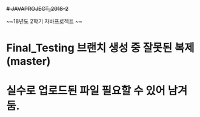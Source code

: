 ~~# JAVAPROJECT_2018-2~~   



~~18년도 2학기 자바프로젝트 ~~
# Final_Testing 브랜치 생성 중 잘못된 복제(master)
# 실수로 업로드된 파일 필요할 수 있어 남겨둠.
